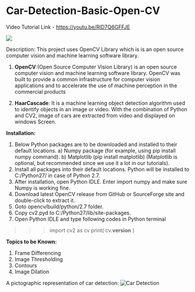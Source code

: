 # Car-Detection-Basic-Open-CV

Video Tutorial Link - https://youtu.be/RlD7Q6GFFJE

[![](http://img.youtube.com/vi/RlD7Q6GFFJE/0.jpg)](http://www.youtube.com/watch?v=RlD7Q6GFFJE "VIDEO TUTORIAL ")

Description: This project uses OpenCV Library which is is an open source computer vision and machine learning software library.

1. <b>OpenCV</b>:(Open Source Computer Vision Library) is an open source computer vision and machine learning software library. OpenCV was built to provide a common infrastructure for computer vision applications and to accelerate the use of machine perception in the commercial products

2. <b>HaarCascade</b>: It is a machine learning object detection algorithm used to identify objects in an image or video.
With the combination of Python and CV2, image of cars are extracted from video and displayed on windows Screen.

<b>Installation:</b>
1) Below Python packages are to be downloaded and installed to their default locations.
  a) Numpy package (for example, using pip install numpy command).
  b) Matplotlib (pip install matplotlib) (Matplotlib is optional, but recommended since we use it a lot in our tutorials).
2) Install all packages into their default locations. Python will be installed to C:/Python27/ in case of Python 2.7.
3) After installation, open Python IDLE. Enter import numpy and make sure Numpy is working fine.
4) Download latest OpenCV release from GitHub or SourceForge site and double-click to extract it.
5) Goto opencv/build/python/2.7 folder.
6) Copy cv2.pyd to C:/Python27/lib/site-packages.
7) Open Python IDLE and type following codes in Python terminal
  >>> import cv2 as cv
  >>> print( cv.__version__ )

<b>Topics to be Known:</b>
1) Frame Differencing
2) Image Thresholding
3) Contours
4) Image Dilation

A pictographic representation of car detection:
![Car Detection](https://sandipanweb.files.wordpress.com/2018/03/test.jpg)


